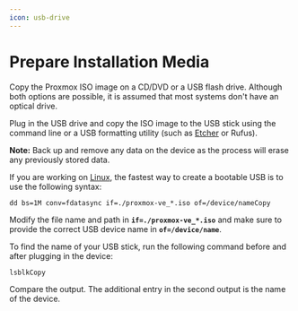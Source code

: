```yaml
---
icon: usb-drive
---
```


# Prepare Installation Media

Copy the Proxmox ISO image on a CD/DVD or a USB flash drive. Although both options are possible, it is assumed that most systems don't have an optical drive.

Plug in the USB drive and copy the ISO image to the USB stick using the command line or a USB formatting utility (such as [Etcher](https://phoenixnap.com/kb/etcher-ubuntu) or Rufus).

**Note:** Back up and remove any data on the device as the process will erase any previously stored data.

If you are working on [Linux](https://phoenixnap.com/kb/what-is-linux), the fastest way to create a bootable USB is to use the following syntax:

```
dd bs=1M conv=fdatasync if=./proxmox-ve_*.iso of=/device/nameCopy
```

Modify the file name and path in **`if=./proxmox-ve_*.iso`** and make sure to provide the correct USB device name in **`of=/device/name`**.

To find the name of your USB stick, run the following command before and after plugging in the device:

```
lsblkCopy
```

Compare the output. The additional entry in the second output is the name of the device.
